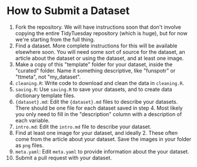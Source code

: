 # How to Submit a Dataset

1. Fork the repository. We will have instructions soon that don't involve copying the entire TidyTuesday repository (which is huge), but for now we're starting from the full thing.
2. Find a dataset. More complete instructions for this will be available elsewhere soon. You will need some sort of source for the dataset, an article about the dataset or using the dataset, and at least one image.
3. Make a copy of this "template" folder for your dataset, inside the "curated" folder. Name it something descriptive, like "funspotr" or "ttmeta", not "my_dataset".
4. `cleaning.R`: Write code to download and clean the data in `cleaning.R`.
5. `saving.R`: Use `saving.R` to save your datasets, and to create data dictionary template files.
6. `{dataset}.md`: Edit the `{dataset}.md` files to describe your datasets. There should be one file for each dataset saved in step 4. Most likely you only need to fill in the "description" column with a description of each variable.
7. `intro.md`: Edit the `intro.md` file to describe your dataset.
8. Find at least one image for your dataset, and ideally 2. These often come from the article about your dataset. Save the images in your folder as `png` files.
9. `meta.yaml`: Edit `meta.yaml` to provide information about the your dataset.
10. Submit a pull request with your dataset.
